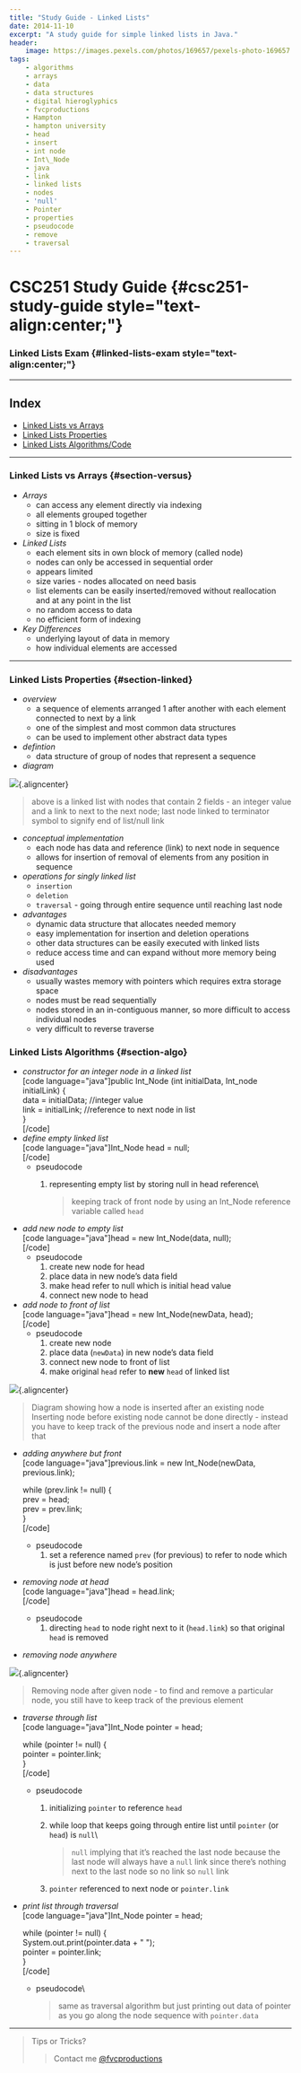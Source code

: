```yaml
---
title: "Study Guide - Linked Lists"
date: 2014-11-10
excerpt: "A study guide for simple linked lists in Java."
header:
    image: https://images.pexels.com/photos/169657/pexels-photo-169657.jpeg
tags:
    - algorithms
    - arrays
    - data
    - data structures
    - digital hieroglyphics
    - fvcproductions
    - Hampton
    - hampton university
    - head
    - insert
    - int node
    - Int\_Node
    - java
    - link
    - linked lists
    - nodes
    - 'null'
    - Pointer
    - properties
    - pseudocode
    - remove
    - traversal
---
```


CSC251 Study Guide {#csc251-study-guide style="text-align:center;"}
==================

### Linked Lists Exam {#linked-lists-exam style="text-align:center;"}

------------------------------------------------------------------------

Index
-----

-   [Linked Lists vs Arrays](#section-versus)
-   [Linked Lists Properties](#section-linked)
-   [Linked Lists Algorithms/Code](#section-algo)

------------------------------------------------------------------------

### Linked Lists vs Arrays {#section-versus}

-   *Arrays*
    -   can access any element directly via indexing
    -   all elements grouped together
    -   sitting in 1 block of memory
    -   size is fixed
-   *Linked Lists*
    -   each element sits in own block of memory (called node)
    -   nodes can only be accessed in sequential order
    -   appears limited
    -   size varies - nodes allocated on need basis
    -   list elements can be easily inserted/removed without
        reallocation and at any point in the list
    -   no random access to data
    -   no efficient form of indexing
-   *Key Differences*
    -   underlying layout of data in memory
    -   how individual elements are accessed

------------------------------------------------------------------------

### Linked Lists Properties {#section-linked}

-   *overview*
    -   a sequence of elements arranged 1 after another with each
        element connected to next by a link
    -   one of the simplest and most common data structures
    -   can be used to implement other abstract data types
-   *defintion*
    -   data structure of group of nodes that represent a sequence
-   *diagram*

![](http://upload.wikimedia.org/wikipedia/commons/thumb/6/6d/Singly-linked-list.svg/408px-Singly-linked-list.svg.png){.aligncenter}

> above is a linked list with nodes that contain 2 fields - an integer
> value and a link to next to the next node; last node linked to
> terminator symbol to signify end of list/null link

-   *conceptual implementation*
    -   each node has data and reference (link) to next node in sequence
    -   allows for insertion of removal of elements from any position in
        sequence
-   *operations for singly linked list*
    -   `insertion`
    -   `deletion`
    -   `traversal` - going through entire sequence until reaching last
        node
-   *advantages*
    -   dynamic data structure that allocates needed memory
    -   easy implementation for insertion and deletion operations
    -   other data structures can be easily executed with linked lists
    -   reduce access time and can expand without more memory being used
-   *disadvantages*
    -   usually wastes memory with pointers which requires extra storage
        space
    -   nodes must be read sequentially
    -   nodes stored in an in-contiguous manner, so more difficult to
        access individual nodes
    -   very difficult to reverse traverse

### Linked Lists Algorithms {#section-algo}

-   *constructor for an integer node in a linked list*\
    \[code language="java"\]public Int\_Node (int initialData, Int\_node
    initialLink) {\
    data = initialData; //integer value\
    link = initialLink; //reference to next node in list\
    }\
    \[/code\]
-   *define empty linked list*\
    \[code language="java"\]Int\_Node head = null;\
    \[/code\]
    -   pseudocode
        1.  representing empty list by storing null in head reference\

            > keeping track of front node by using an Int\_Node
            > reference variable called `head`
-   *add new node to empty list*\
    \[code language="java"\]head = new Int\_Node(data, null);\
    \[/code\]
    -   pseudocode
        1.  create new node for head
        2.  place data in new node’s data field
        3.  make head refer to null which is initial head value
        4.  connect new node to head
-   *add node to front of list*\
    \[code language="java"\]head = new Int\_Node(newData, head);\
    \[/code\]
    -   pseudocode
        1.  create new node
        2.  place data (`newData`) in new node’s data field
        3.  connect new node to front of list
        4.  make original `head` refer to **new** `head` of linked list

![](http://upload.wikimedia.org/wikipedia/commons/thumb/4/4b/CPT-LinkedLists-addingnode.svg/474px-CPT-LinkedLists-addingnode.svg.png){.aligncenter}

> Diagram showing how a node is inserted after an existing node\
> Inserting node before existing node cannot be done directly - instead
> you have to keep track of the previous node and insert a node after
> that

-   *adding anywhere but front*\
    \[code language="java"\]previous.link = new Int\_Node(newData,
    previous.link);

    while (prev.link != null) {\
    prev = head;\
    prev = prev.link;\
    }\
    \[/code\]

    -   pseudocode
        1.  set a reference named `prev` (for previous) to refer to node
            which is just before new node’s position

-   *removing node at head*\
    \[code language="java"\]head = head.link;\
    \[/code\]
    -   pseudocode
        1.  directing `head` to node right next to it (`head.link`) so
            that original `head` is removed
-   *removing node anywhere*

![](http://upload.wikimedia.org/wikipedia/commons/thumb/d/d4/CPT-LinkedLists-deletingnode.svg/380px-CPT-LinkedLists-deletingnode.svg.png){.aligncenter}

> Removing node after given node - to find and remove a particular node,
> you still have to keep track of the previous element

-   *traverse through list*\
    \[code language="java"\]Int\_Node pointer = head;

    while (pointer != null) {\
    pointer = pointer.link;\
    }\
    \[/code\]

    -   pseudocode
        1.  initializing `pointer` to reference `head`
        2.  while loop that keeps going through entire list until
            `pointer` (or `head`) is `null`\

            > `null` implying that it’s reached the last node because
            > the last node will always have a `null` link since there’s
            > nothing next to the last node so no link so `null` link

        3.  `pointer` referenced to next node or `pointer.link`

-   *print list through traversal*\
    \[code language="java"\]Int\_Node pointer = head;

    while (pointer != null) {\
    System.out.print(pointer.data + " ");\
    pointer = pointer.link;\
    }\
    \[/code\]

    -   pseudocode\

        > same as traversal algorithm but just printing out data of
        > pointer as you go along the node sequence with `pointer.data`

------------------------------------------------------------------------

> Tips or Tricks?
>
> > Contact me [@fvcproductions](https://twitter.com/fvcproductions)
